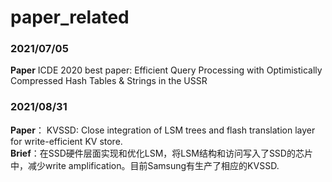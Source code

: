 # paper_related

### 2021/07/05
**Paper**
ICDE 2020 best paper: Efficient Query Processing with Optimistically Compressed Hash Tables & Strings in the USSR


### 2021/08/31
**Paper**： KVSSD: Close integration of LSM trees and flash translation layer for write-efficient KV store.  
**Brief**：在SSD硬件层面实现和优化LSM，将LSM结构和访问写入了SSD的芯片中，减少write amplification。目前Samsung有生产了相应的KVSSD.   
